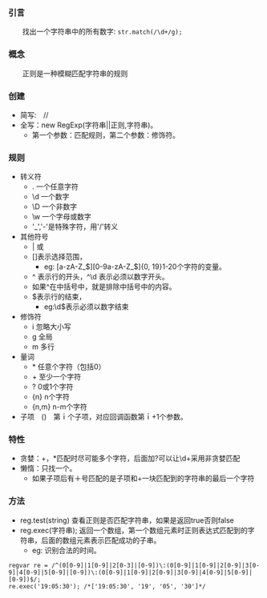 ### 引言
　　找出一个字符串中的所有数字:
```str.match(/\d+/g);```
### 概念
　　正则是一种模糊匹配字符串的规则
### 创建
* 简写:　//
* 全写：new RegExp(字符串||正则,字符串)。
    * 第一个参数：匹配规则，第二个参数：修饰符。
### 规则
*   转义符
    * .  一个任意字符
    *	\d 一个数字
    *	\D 一个非数字
    *	\w 一个字母或数字
    *	'_','-'是特殊字符，用'/'转义
*   其他符号
    *	| 或
    *	[]表示选择范围，
        *   eg: [a-zA-Z\_\$][0-9a-zA-Z\_\$]{0, 19}1-20个字符的变量。
    *	^ 表示行的开头，^\d 表示必须以数字开头。
    *	如果^在中括号中，就是排除中括号中的内容。
    *	$表示行的结束，
        *   eg:\d$表示必须以数字结束
*	修饰符
    *	i 忽略大小写
    *	g 全局
    *	m 多行
*	量词
    *	\* 任意个字符（包括0）
    *	\+ 至少一个字符
    *	? 0或1个字符
    *	{n} n个字符
    *	{n,m} n-m个字符
*	子项　()　第ｉ个子项，对应回调函数第ｉ+1个参数。
### 特性
*	贪婪：+，*匹配时尽可能多个字符，后面加?可以让\d+采用非贪婪匹配
*	懒惰：只找一个。
    *	如果子项后有＋号匹配的是子项和+一块匹配到的字符串的最后一个字符
### 方法
*   reg.test(string) 查看正则是否匹配字符串，如果是返回true否则false
*	reg.exec(字符串); 返回一个数组，第一个数组元素时正则表达式匹配到的字符串，后面的数组元素表示匹配成功的子串。
    *   eg:	识别合法的时间。
```
regvar re = /^(0[0-9]|1[0-9]|2[0-3]|[0-9])\:(0[0-9]|1[0-9]|2[0-9]|3[0-9]|4[0-9]|5[0-9]|[0-9])\:(0[0-9]|1[0-9]|2[0-9]|3[0-9]|4[0-9]|5[0-9]|[0-9])$/;
re.exec('19:05:30'); /*['19:05:30', '19', '05', '30']*/
```
